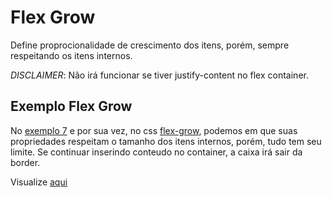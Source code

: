 # Flex Grow

Define proprocionalidade de crescimento dos itens, porém, sempre respeitando os itens internos.

*DISCLAIMER*: Não irá funcionar se tiver justify-content no flex container.

## Exemplo Flex Grow

No [exemplo 7](7-flex-grow.html) e por sua vez, no css [flex-grow](css/flex-grow.css), podemos em que suas propriedades respeitam o tamanho dos itens internos, porém, tudo tem seu limite. Se continuar inserindo conteudo no container, a caixa irá sair da border.

Visualize [aqui](https://htmlpreview.github.io/?https://github.com/TioBael/DIO/blob/main/HTML%20e%20CSS/Flex%20Container/7-flex-grow/7-flex-grow.html)